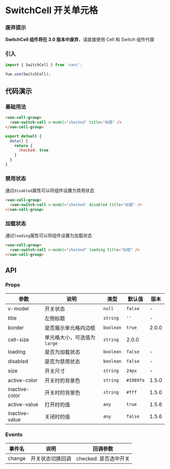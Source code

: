 # SwitchCell 开关单元格

### 废弃提示

<b>SwitchCell 组件将在 3.0 版本中废弃</b>，请直接使用 Cell 和 Switch 组件代替

### 引入

``` javascript
import { SwitchCell } from 'vant';

Vue.use(SwitchCell);
```

## 代码演示

### 基础用法

```html
<van-cell-group>
  <van-switch-cell v-model="checked" title="标题" />
</van-cell-group>
```

```javascript
export default {
  data() {
    return {
      checked: true
    }
  }
}
```

### 禁用状态

通过`disabled`属性可以将组件设置为禁用状态

```html
<van-cell-group>
  <van-switch-cell v-model="checked" disabled title="标题" />
</van-cell-group>
```

### 加载状态

通过`loading`属性可以将组件设置为加载状态

```html
<van-cell-group>
  <van-switch-cell v-model="checked" loading title="标题" />
</van-cell-group>
```

## API

### Props

| 参数 | 说明 | 类型 | 默认值 | 版本 |
|------|------|------|------|------|
| v-model | 开关状态 | `null` | `false` | - |
| title | 左侧标题 |  `string` | `''` | - |
| border | 是否展示单元格内边框 | `boolean` | `true` | 2.0.0 |
| cell-size | 单元格大小，可选值为 `large` | `string` | 2.0.0 |
| loading | 是否为加载状态 |  `boolean` | `false` | - |
| disabled | 是否为禁用状态 |  `boolean` | `false` | - |
| size | 开关尺寸 | `string` | `24px` | - |
| active-color | 开关时的背景色 | `string` | `#1989fa` | 1.5.0 |
| inactive-color | 开关时的背景色 | `string` | `#fff` | 1.5.0 |
| active-value | 打开时的值 | `any` | `true` | 1.5.6 |
| inactive-value | 关闭时的值 | `any` | `false` | 1.5.6 |

### Events

| 事件名 | 说明 | 回调参数 |
|------|------|------|
| change | 开关状态切换回调 | checked: 是否选中开关 |
